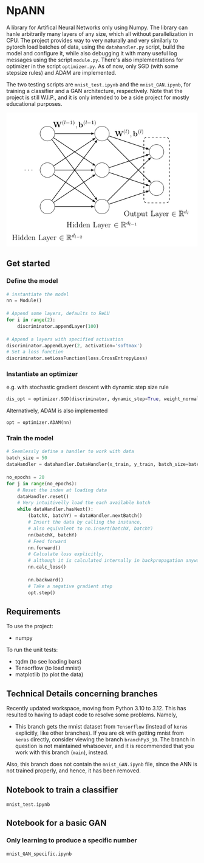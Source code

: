# NpANN
A library for Artifical Neural Networks only using Numpy. The library can hanle arbitrarily many layers of any size, which all without parallelization in CPU. The project provides way to very naturally and very similarly to pytorch load batches of data, using the `datahandler.py` script, build the model and configure it, while also debugging it with many useful log messages using the script `module.py`. There's also implementations for optimizer in the script `optimizer.py`. As of now, only SGD (with some stepsize rules) and ADAM are implemented.

The two testing scripts are `mnist_test.ipynb` and the `mnist_GAN.ipynb`, for training a classifier and a GAN architecture, respectively. Note that the project is still W.I.P., and it is only intended to be a side project for mostly educational purposes.

![NN diagram](/images%20README/nn_diagram.png)

## Get started
### Define the model
```python
# instantiate the model
nn = Module()

# Append some layers, defaults to ReLU
for i in range(2):
    discriminator.appendLayer(100)

# Append a layers with specified activation
discriminator.appendLayer(2, activation='softmax')
# Set a loss function
discriminator.setLossFunction(loss.CrossEntropyLoss)
```
### Instantiate an optimizer
e.g. with stochastic gradient descent with dynamic step size rule
```python
dis_opt = optimizer.SGD(discriminator, dynamic_step=True, weight_normalization=True)
```
Alternatively, ADAM is also implemented
```python
opt = optimizer.ADAM(nn)
```

### Train the model
```python
# Seemlessly define a handler to work with data
batch_size = 50
dataHandler = datahandler.DataHandler(x_train, y_train, batch_size=batch_size)

no_epochs = 20
for j in range(no_epochs):
    # Reset the index at loading data
    dataHandler.reset()
    # Very intuitivelly load the each available batch
    while dataHandler.hasNext():
        (batchX, batchY) = dataHandler.nextBatch()
        # Insert the data by calling the instance, 
        # also equivalent to nn.insert(batchX, batchY)
        nn(batchX, batchY)
        # Feed forward
        nn.forward()
        # Calculate loss explicitly, 
        # although it is calculated internally in backpropagation anyway
        nn.calc_loss()
        
        nn.backward()
        # Take a negative gradient step
        opt.step()
```

## Requirements
To use the project:
- numpy

To run the unit tests:
- tqdm (to see loading bars)
- Tensorflow (to load mnist)
- matplotlib (to plot the data)

## Technical Details concerning branches
Recently updated workspace, moving from Python 3.10 to 3.12. This has resulted to having to adapt code to resolve some problems. Namely,
- This branch gets the mnist dataset from `Tensorflow` (instead of `keras` explicitly, like other branches). If you are ok with getting mnist from `keras` directly, consider viewing the branch `branchPy3_10`. The branch in question is not maintained whatsoever, and it is recommended that you work with this branch (`main`), instead.

Also, this branch does not contain the `mnist_GAN.ipynb` file, since the ANN is not trained properly, and hence, it has been removed.

## Notebook to train a classifier
```
mnist_test.ipynb
```

## Notebook for a basic GAN
### Only learning to produce a specific number
```
mnist_GAN_specific.ipynb
```